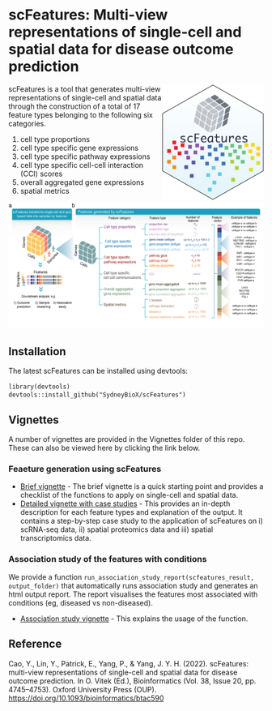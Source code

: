 # scFeatures: Multi-view representations of single-cell and spatial data for disease outcome prediction

<img src="https://github.com/SydneyBioX/scFeatures/blob/master/inst/sticker.png?raw=true" align="right" width="200">

scFeatures is a tool that generates multi-view representations of single-cell and spatial data through the construction of a total of 17 feature types belonging to the following six categories. 

1. cell type proportions
2. cell type specific gene expressions
3. cell type specific pathway expressions
4. cell type specific cell-cell interaction (CCI) scores
5. overall aggregated gene expressions
6. spatial metrics

![Overview](https://github.com/SydneyBioX/scFeatures/blob/master/inst/overview.png?raw=true)

##  Installation 

The latest scFeatures can be installed using devtools: 

 ```
library(devtools)
devtools::install_github("SydneyBioX/scFeatures")
 ```
 
##  Vignettes

A number of vignettes are provided in the Vignettes folder of this repo. These can also be viewed here by clicking the link below.  
     
### Feaeture generation using scFeatures

* [Brief vignette](https://sydneybiox.github.io/scFeatures/articles/scFeatures_summary.html) - The brief vignette is a quick starting point and provides a checklist of the functions to apply on single-cell and spatial data.   
* [Detailed vignette with case studies](https://sydneybiox.github.io/scFeatures/articles/scFeatures_detail.html) - This provides an in-depth description for each feature types and explanation of the output. It contains a step-by-step case study to the application of scFeatures on i) scRNA-seq data, ii) spatial proteomics data and iii) spatial transcriptomics data.    


### Association study of the features with conditions

We provide a function `run_association_study_report(scfeatures_result, output_folder)` that automatically runs association study and generates an html output report. The report visualises the features most associated with conditions (eg, diseased vs non-diseased).   

*  [Association study vignette](https://sydneybiox.github.io/scFeatures/articles/scFeatures_associationstudy.html) - This explains the usage of the function.

## Reference

Cao, Y., Lin, Y., Patrick, E., Yang, P., & Yang, J. Y. H. (2022). scFeatures: multi-view representations of single-cell and spatial data for disease outcome prediction. In O. Vitek (Ed.), Bioinformatics (Vol. 38, Issue 20, pp. 4745–4753). Oxford University Press (OUP). https://doi.org/10.1093/bioinformatics/btac590 

